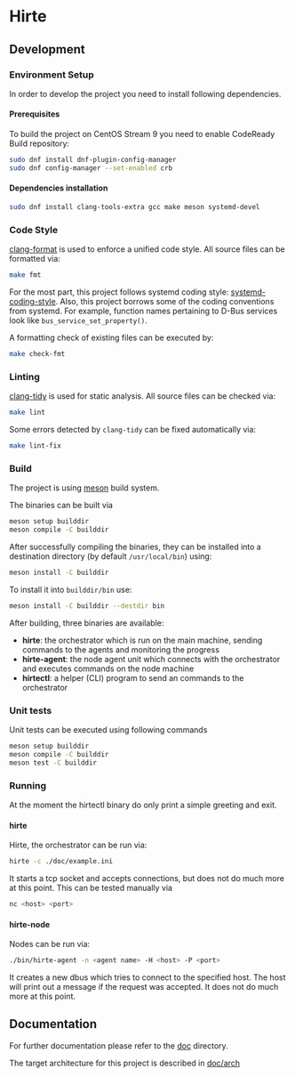 # Hirte

## Development

### Environment Setup

In order to develop the project you need to install following dependencies.

#### Prerequisites

To build the project on CentOS Stream 9 you need to enable CodeReady Build repository:

```bash
sudo dnf install dnf-plugin-config-manager
sudo dnf config-manager --set-enabled crb
```

#### Dependencies installation

```bash
sudo dnf install clang-tools-extra gcc make meson systemd-devel
```

### Code Style

[clang-format](https://clang.llvm.org/docs/ClangFormat.html) is used to enforce a unified code style. All source files
can be formatted via:

```bash
make fmt
```

For the most part, this project follows systemd coding style:
[systemd-coding-style](https://github.com/systemd/systemd/blob/main/docs/CODING_STYLE.md).
Also, this project borrows some of the coding conventions from systemd.  For example, function names pertaining
to D-Bus services look like `bus_service_set_property()`.

A formatting check of existing files can be executed by:

```bash
make check-fmt
```

### Linting

[clang-tidy](https://clang.llvm.org/extra/clang-tidy/) is used for static analysis. All source files can be checked via:

```bash
make lint
```

Some errors detected by `clang-tidy` can be fixed automatically via:

```bash
make lint-fix
```

### Build

The project is using [meson](https://mesonbuild.com/) build system.

The binaries can be built via

```bash
meson setup builddir
meson compile -C builddir
```

After successfully compiling the binaries, they can be installed into a destination directory (by default
`/usr/local/bin`) using:

```bash
meson install -C builddir
```

To install it into `builddir/bin` use:

```bash
meson install -C builddir --destdir bin
```

After building, three binaries are available:

- __hirte__: the orchestrator which is run on the main machine, sending commands to the agents and monitoring
  the progress
- __hirte-agent__: the node agent unit which connects with the orchestrator and executes commands on the node machine
- __hirtectl__: a helper (CLI) program to send an commands to the orchestrator

### Unit tests

Unit tests can be executed using following commands

```bash
meson setup builddir
meson compile -C builddir
meson test -C builddir
```

### Running

At the moment the hirtectl binary do only print a simple greeting and exit.

#### hirte

Hirte, the orchestrator can be run via:

```bash
hirte -c ./doc/example.ini
```

It starts a tcp socket and accepts connections, but does not do much more at this point.
This can be tested manually via

```bash
nc <host> <port>
```

#### hirte-node

Nodes can be run via:

```bash
./bin/hirte-agent -n <agent name> -H <host> -P <port>
```

It creates a new dbus which tries to connect to the specified host. The host will print out a message if the request
was accepted. It does not do much more at this point.

## Documentation

For further documentation please refer to the [doc](./doc/) directory.

The target architecture for this project is described in [doc/arch](./doc/arch/)
